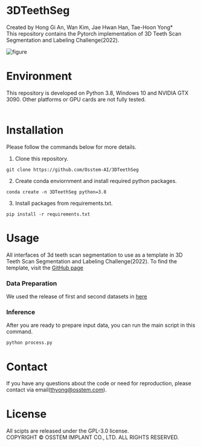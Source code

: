 # 3DTeethSeg
Created by Hong Gi An, Wan Kim, Jae Hwan Han, Tae-Hoon Yong* <br/> 
This repository contains the Pytorch implementation of 3D Teeth Scan Segmentation and Labeling Challenge(2022).

![figure](https://user-images.githubusercontent.com/115606507/195748298-b7d08f36-d0ef-44ec-9d8c-83b662c5a636.png)
# Environment
This repository is developed on Python 3.8, Windows 10 and NVIDIA GTX 3090. Other platforms or GPU cards are not fully tested. <br/> <br/>

# Installation
Please follow the commands below for more details.
<br/>
1. Clone this repository.
```
git clone https://github.com/Osstem-AI/3DTeethSeg
```
2. Create conda enviornment and install required python packages.
```
conda create -n 3DTeethSeg python=3.8
```

3. Install packages from requirements.txt.
```
pip install -r requirements.txt
```
# Usage
All interfaces of 3d teeth scan segmentation to use as a template in 3D Teeth Scan Segmentation and Labeling Challenge(2022). 
To find the template, visit the [GitHub page](https://github.com/abenhamadou/3DTeethSeg22_challenge#input-and-output-interfaces)

### Data Preparation
We used the release of first and second datasets in [here](https://3dteethseg.grand-challenge.org/) 

### Inference
After you are ready to prepare input data, you can run the main script in this command.
```
python process.py
```

# Contact
If you have any questions about the code or need for reproduction, please contact via email(thyong@osstem.com). 

# License
All scipts are released under the GPL-3.0 license. <br/>
COPYRIGHT © OSSTEM IMPLANT CO., LTD. ALL RIGHTS RESERVED.


